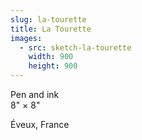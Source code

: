 ```yaml
---
slug: la-tourette
title: La Tourette
images:
  - src: sketch-la-tourette
    width: 900
    height: 900
---
```

Pen and ink  
8" × 8"

Éveux, France
